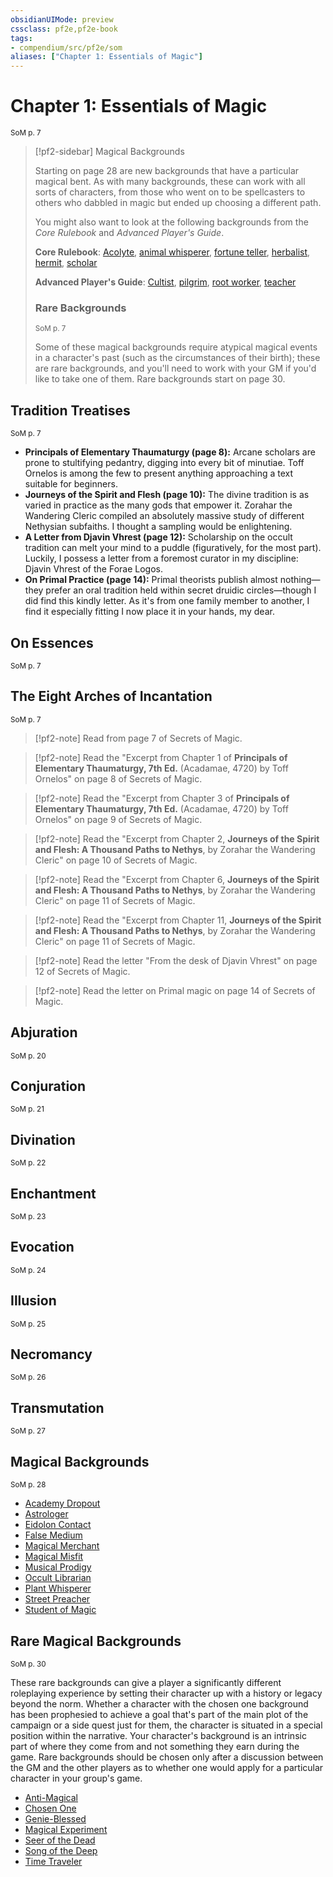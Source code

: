 ```yaml
---
obsidianUIMode: preview
cssclass: pf2e,pf2e-book
tags:
- compendium/src/pf2e/som
aliases: ["Chapter 1: Essentials of Magic"]
---
```

# Chapter 1: Essentials of Magic
<sup>SoM p. 7</sup>

> [!pf2-sidebar] Magical Backgrounds
> 
> Starting on page 28 are new backgrounds that have a particular magical bent. As with many backgrounds, these can work with all sorts of characters, from those who went on to be spellcasters to others who dabbled in magic but ended up choosing a different path.
> 
> You might also want to look at the following backgrounds from the _Core Rulebook_ and _Advanced Player's Guide_.
> 
> **Core Rulebook**: [Acolyte](/compendium/character/backgrounds/acolyte.md), [animal whisperer](/compendium/character/backgrounds/animal-whisperer.md), [fortune teller](/compendium/character/backgrounds/fortune-teller.md), [herbalist](/compendium/character/backgrounds/herbalist.md), [hermit](/compendium/character/backgrounds/hermit.md), [scholar](/compendium/character/backgrounds/scholar.md)
> 
> **Advanced Player's Guide**: [Cultist](/compendium/character/backgrounds/cultist-apg.md), [pilgrim](/compendium/character/backgrounds/pilgrim-apg.md), [root worker](/compendium/character/backgrounds/root-worker-apg.md), [teacher](/compendium/character/backgrounds/teacher-apg.md)
> 
> ### Rare Backgrounds
> <sup>SoM p. 7</sup>
> 
> Some of these magical backgrounds require atypical magical events in a character's past (such as the circumstances of their birth); these are rare backgrounds, and you'll need to work with your GM if you'd like to take one of them. Rare backgrounds start on page 30.

## Tradition Treatises
<sup>SoM p. 7</sup>

- **Principals of Elementary Thaumaturgy (page 8):** Arcane scholars are prone to stultifying pedantry, digging into every bit of minutiae. Toff Ornelos is among the few to present anything approaching a text suitable for beginners.
- **Journeys of the Spirit and Flesh (page 10):** The divine tradition is as varied in practice as the many gods that empower it. Zorahar the Wandering Cleric compiled an absolutely massive study of different Nethysian subfaiths. I thought a sampling would be enlightening.
- **A Letter from Djavin Vhrest (page 12):** Scholarship on the occult tradition can melt your mind to a puddle (figuratively, for the most part). Luckily, I possess a letter from a foremost curator in my discipline: Djavin Vhrest of the Forae Logos.
- **On Primal Practice (page 14):** Primal theorists publish almost nothing—they prefer an oral tradition held within secret druidic circles—though I did find this kindly letter. As it's from one family member to another, I find it especially fitting I now place it in your hands, my dear.

## On Essences
<sup>SoM p. 7</sup>

## The Eight Arches of Incantation
<sup>SoM p. 7</sup>

> [!pf2-note]
> Read from page 7 of Secrets of Magic.

> [!pf2-note]
> Read the "Excerpt from Chapter 1 of **Principals of Elementary Thaumaturgy, 7th Ed.** (Acadamae, 4720) by Toff Ornelos" on page 8 of Secrets of Magic.

> [!pf2-note]
> Read the "Excerpt from Chapter 3 of **Principals of Elementary Thaumaturgy, 7th Ed.** (Acadamae, 4720) by Toff Ornelos" on page 9 of Secrets of Magic.

> [!pf2-note]
> Read the "Excerpt from Chapter 2, **Journeys of the Spirit and Flesh: A Thousand Paths to Nethys**, by Zorahar the Wandering Cleric" on page 10 of Secrets of Magic.

> [!pf2-note]
> Read the "Excerpt from Chapter 6, **Journeys of the Spirit and Flesh: A Thousand Paths to Nethys**, by Zorahar the Wandering Cleric" on page 11 of Secrets of Magic.

> [!pf2-note]
> Read the "Excerpt from Chapter 11, **Journeys of the Spirit and Flesh: A Thousand Paths to Nethys**, by Zorahar the Wandering Cleric" on page 11 of Secrets of Magic.

> [!pf2-note]
> Read the letter "From the desk of Djavin Vhrest" on page 12 of Secrets of Magic.

> [!pf2-note]
> Read the letter on Primal magic on page 14 of Secrets of Magic.

## Abjuration
<sup>SoM p. 20</sup>

## Conjuration
<sup>SoM p. 21</sup>

## Divination
<sup>SoM p. 22</sup>

## Enchantment
<sup>SoM p. 23</sup>

## Evocation
<sup>SoM p. 24</sup>

## Illusion
<sup>SoM p. 25</sup>

## Necromancy
<sup>SoM p. 26</sup>

## Transmutation
<sup>SoM p. 27</sup>

## Magical Backgrounds
<sup>SoM p. 28</sup>

- [Academy Dropout](/compendium/character/backgrounds/academy-dropout-som.md)
- [Astrologer](/compendium/character/backgrounds/astrologer-som.md)
- [Eidolon Contact](/compendium/character/backgrounds/eidolon-contact-som.md)
- [False Medium](/compendium/character/backgrounds/false-medium-som.md)
- [Magical Merchant](/compendium/character/backgrounds/magical-merchant-som.md)
- [Magical Misfit](/compendium/character/backgrounds/magical-misfit-som.md)
- [Musical Prodigy](/compendium/character/backgrounds/musical-prodigy-som.md)
- [Occult Librarian](/compendium/character/backgrounds/occult-librarian-som.md)
- [Plant Whisperer](/compendium/character/backgrounds/plant-whisperer-som.md)
- [Street Preacher](/compendium/character/backgrounds/street-preacher-som.md)
- [Student of Magic](/compendium/character/backgrounds/student-of-magic-som.md)

## Rare Magical Backgrounds
<sup>SoM p. 30</sup>

These rare backgrounds can give a player a significantly different roleplaying experience by setting their character up with a history or legacy beyond the norm. Whether a character with the chosen one background has been prophesied to achieve a goal that's part of the main plot of the campaign or a side quest just for them, the character is situated in a special position within the narrative. Your character's background is an intrinsic part of where they come from and not something they earn during the game. Rare backgrounds should be chosen only after a discussion between the GM and the other players as to whether one would apply for a particular character in your group's game.

- [Anti-Magical](/compendium/character/backgrounds/anti-magical-som.md)
- [Chosen One](/compendium/character/backgrounds/chosen-one-som.md)
- [Genie-Blessed](/compendium/character/backgrounds/genie-blessed-som.md)
- [Magical Experiment](/compendium/character/backgrounds/magical-experiment-som.md)
- [Seer of the Dead](/compendium/character/backgrounds/seer-of-the-dead-som.md)
- [Song of the Deep](/compendium/character/backgrounds/song-of-the-deep-som.md)
- [Time Traveler](/compendium/character/backgrounds/time-traveler-som.md)